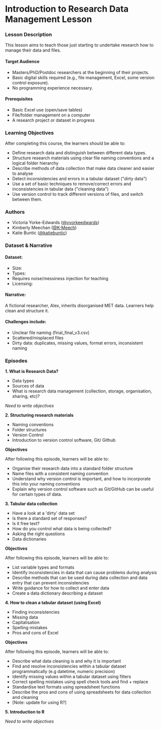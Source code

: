 # Introduction to Research Data Management Lesson

### Lesson Description

This lesson aims to teach those just starting to undertake research how to manage their data and files.

#### Target Audience

- Masters/PhD/Postdoc researchers at the beginning of their projects.
- Basic digital skills required (e.g., file management, Excel, some version control exposure).
- No programming experience necessary.

#### Prerequisites

- Basic Excel use (open/save tables)
- File/folder management on a computer
- A research project or dataset in progress

### Learning Objectives

After completing this course, the learners should be able to:

* Define research data and distinguish between different data types.
* Structure research materials using clear file naming conventions and a logical folder hierarchy
* Describe methods of data collection that make data cleaner and easier to analyse
* Detect inconsistencies and errors in a tabular dataset ("dirty data")
* Use a set of basic techniques to remove/correct errors and inconsistencies in tabular data ("cleaning data")
* Use version control to track different versions of files, and switch between them.

### Authors

- Victoria Yorke-Edwards ([@vyorkeedwards](https://github.com/vyorkeedwards))
- Kimberly Meechan ([@K-Meech](https://github.com/K-Meech))
- Katie Buntic ([@katiebuntic](https://github.com/katiebuntic))

### Dataset & Narrative

#### Dataset: 
* Size: 
* Types: 
* Requires noise/messiness injection for teaching
* Licensing:

#### Narrative:
A fictional researcher, Alex, inherits disorganised MET data. Learners help clean and structure it.

#### Challenges include:

* Unclear file naming (final_final_v3.csv)
* Scattered/misplaced files
* Dirty data: duplicates, missing values, format errors, inconsistent naming

### Episodes

**1. What is Research Data?**
   
  - Data types
  - Sources of data
  - What is research data management (collection, storage, organisation, sharing, etc)?

*Need to write objectives*
    
**2. Structuring research materials**
   
  - Naming conventions
  - Folder structures
  - Version Control
  - Introduction to version control software, Git/ Github

  **Objectives**
  
  After following this episode, learners will be able to:

  - Organise their research data into a standard folder structure
  - Name files with a consistent naming convention
  - Understand why version control is important, and how to incorporate this into your naming conventions
  - Explain why version control software such as Git/GitHub can be useful for certain types of data. 
  
**3. Tabular data collection**
   
  - Have a look at a 'dirty' data set
  - Is there a standard set of responses?
  - Is it free text?
  - How do you control what data is being collected?
  - Asking the right questions
  - Data dictionaries

  **Objectives**

  After following this episode, learners will be able to:

  - List variable types and formats
  - Identify inconsistencies in data that can cause problems during analysis
  - Describe methods that can be used during data collection and data entry that can prevent inconsistencies
  - Write guidance for how to collect and enter data
  - Create a data dictionary describing a dataset

**4. How to clean a tabular dataset (using Excel)**
   
  - Finding inconsistencies
  - Missing data
  - Capitalisation
  - Spelling mistakes
  - Pros and cons of Excel

  **Objectives**

  After following this episode, learners will be able to:
  
  - Describe what data cleaning is and why it is important
  - Find and resolve inconsistencies within a tabular dataset programmatically (e.g datetime, numeric precision)
  - Identify missing values within a tabular dataset using filters
  - Correct spelling mistakes using spell check tools and find + replace
  - Standardise text formats using spreadsheet functions
  - Describe the pros and cons of using spreadsheets for data collection and cleaning
  - [Note: update for using R?]

**5. Introduction to R**

*Need to write objectives*
